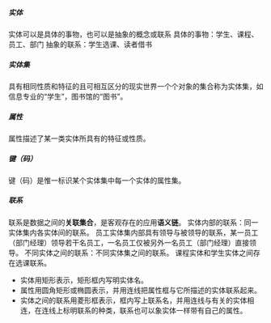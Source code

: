 ##### 实体

实体可以是具体的事物，也可以是抽象的概念或联系
具体的事物：学生、课程、员工、部门
抽象的联系：学生选课、读者借书

##### 实体集 

具有相同性质和特征的且可相互区分的现实世界一个个对象的集合称为实体集，如信息专业的“学生”，图书馆的“图书”。

##### 属性

属性描述了某一类实体所具有的特征或性质。

##### 键（码）

键（码）是惟一标识某个实体集中每一个实体的属性集。

##### 联系 

联系是数据之间的**关联集合**，是客观存在的应用**语义链**。
实体内部的联系：同一实体集内各实体间的联系。
员工实体集内部具有领导与被领导的联系，某一员工（部门经理）领导若干名员工，一名员工仅被另外一名员工（部门经理）直接领导。
不同实体之间的联系：不同实体集之间的联系。
课程实体和学生实体之间存在选课联系。





* 实体用矩形表示，矩形框内写明实体名。
* 属性用圆角矩形或椭圆表示，并用连线把属性框与它所描述的实体联系起来。
* 实体之间的联系用菱形框表示，框内写上联系名，并用连线与有关的实体相连，在连线上标明联系的种类，联系也可以象实体一样带有自己的属性。





